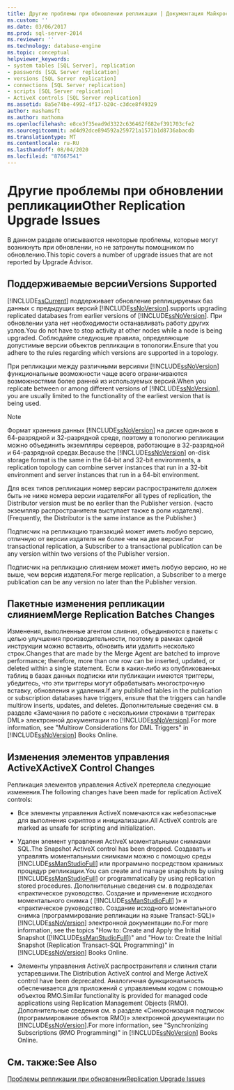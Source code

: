 ```yaml
---
title: Другие проблемы при обновлении репликации | Документация Майкрософт
ms.custom: ''
ms.date: 03/06/2017
ms.prod: sql-server-2014
ms.reviewer: ''
ms.technology: database-engine
ms.topic: conceptual
helpviewer_keywords:
- system tables [SQL Server], replication
- passwords [SQL Server replication]
- versions [SQL Server replication]
- connections [SQL Server replication]
- scripts [SQL Server replication]
- ActiveX controls [SQL Server replication]
ms.assetid: 8a5e74be-4992-4f17-b20c-c3dce8f49329
author: mashamsft
ms.author: mathoma
ms.openlocfilehash: e8ce3f35ead9d3322c636462f682ef391703cfe2
ms.sourcegitcommit: ad4d92dce894592a259721a1571b1d8736abacdb
ms.translationtype: MT
ms.contentlocale: ru-RU
ms.lasthandoff: 08/04/2020
ms.locfileid: "87667541"
---
```

# <a name="other-replication-upgrade-issues"></a><span data-ttu-id="0eb9c-102">Другие проблемы при обновлении репликации</span><span class="sxs-lookup"><span data-stu-id="0eb9c-102">Other Replication Upgrade Issues</span></span>
  <span data-ttu-id="0eb9c-103">В данном разделе описываются некоторые проблемы, которые могут возникнуть при обновлении, но не затронуты помощником по обновлению.</span><span class="sxs-lookup"><span data-stu-id="0eb9c-103">This topic covers a number of upgrade issues that are not reported by Upgrade Advisor.</span></span>  
  
## <a name="versions-supported"></a><span data-ttu-id="0eb9c-104">Поддерживаемые версии</span><span class="sxs-lookup"><span data-stu-id="0eb9c-104">Versions Supported</span></span>  
 [!INCLUDE[ssCurrent](../../includes/sscurrent-md.md)] <span data-ttu-id="0eb9c-105">поддерживает обновление реплицируемых баз данных с предыдущих версий [!INCLUDE[ssNoVersion](../../includes/ssnoversion-md.md)].</span><span class="sxs-lookup"><span data-stu-id="0eb9c-105">supports upgrading replicated databases from earlier versions of [!INCLUDE[ssNoVersion](../../includes/ssnoversion-md.md)].</span></span> <span data-ttu-id="0eb9c-106">При обновлении узла нет необходимости останавливать работу других узлов.</span><span class="sxs-lookup"><span data-stu-id="0eb9c-106">You do not have to stop activity at other nodes while a node is being upgraded.</span></span> <span data-ttu-id="0eb9c-107">Соблюдайте следующие правила, определяющие допустимые версии объектов репликации в топологии.</span><span class="sxs-lookup"><span data-stu-id="0eb9c-107">Ensure that you adhere to the rules regarding which versions are supported in a topology.</span></span>  
  
 <span data-ttu-id="0eb9c-108">При репликации между различными версиями [!INCLUDE[ssNoVersion](../../includes/ssnoversion-md.md)] функциональные возможности чаще всего ограничиваются возможностями более ранней из используемых версий.</span><span class="sxs-lookup"><span data-stu-id="0eb9c-108">When you replicate between or among different versions of [!INCLUDE[ssNoVersion](../../includes/ssnoversion-md.md)], you are usually limited to the functionality of the earliest version that is being used.</span></span>  
  
> [!NOTE]  
>  <span data-ttu-id="0eb9c-109">Формат хранения данных [!INCLUDE[ssNoVersion](../../includes/ssnoversion-md.md)] на диске одинаков в 64-разрядной и 32-разрядной среде, поэтому в топологию репликации можно объединить экземпляры серверов, работающие в 32-разрядной и 64-разрядной средах.</span><span class="sxs-lookup"><span data-stu-id="0eb9c-109">Because the [!INCLUDE[ssNoVersion](../../includes/ssnoversion-md.md)] on-disk storage format is the same in the 64-bit and 32-bit environments, a replication topology can combine server instances that run in a 32-bit environment and server instances that run in a 64-bit environment.</span></span>  
  
 <span data-ttu-id="0eb9c-110">Для всех типов репликации номер версии распространителя должен быть не ниже номера версии издателя</span><span class="sxs-lookup"><span data-stu-id="0eb9c-110">For all types of replication, the Distributor version must be no earlier than the Publisher version.</span></span> <span data-ttu-id="0eb9c-111">(часто экземпляр распространителя выступает также в роли издателя).</span><span class="sxs-lookup"><span data-stu-id="0eb9c-111">(Frequently, the Distributor is the same instance as the Publisher.)</span></span>  
  
 <span data-ttu-id="0eb9c-112">Подписчик на репликацию транзакций может иметь любую версию, отличную от версии издателя не более чем на две версии.</span><span class="sxs-lookup"><span data-stu-id="0eb9c-112">For transactional replication, a Subscriber to a transactional publication can be any version within two versions of the Publisher version.</span></span>  
  
 <span data-ttu-id="0eb9c-113">Подписчик на репликацию слиянием может иметь любую версию, но не выше, чем версия издателя.</span><span class="sxs-lookup"><span data-stu-id="0eb9c-113">For merge replication, a Subscriber to a merge publication can be any version no later than the Publisher version.</span></span>  
  
## <a name="merge-replication-batches-changes"></a><span data-ttu-id="0eb9c-114">Пакетные изменения репликации слиянием</span><span class="sxs-lookup"><span data-stu-id="0eb9c-114">Merge Replication Batches Changes</span></span>  
 <span data-ttu-id="0eb9c-115">Изменения, выполненные агентом слияния, объединяются в пакеты с целью улучшения производительности, поэтому в рамках одной инструкции можно вставить, обновить или удалить несколько строк.</span><span class="sxs-lookup"><span data-stu-id="0eb9c-115">Changes that are made by the Merge Agent are batched to improve performance; therefore, more than one row can be inserted, updated, or deleted within a single statement.</span></span> <span data-ttu-id="0eb9c-116">Если в каких-либо из опубликованных таблиц в базах данных подписки или публикации имеются триггеры, убедитесь, что эти триггеры могут обрабатывать многострочную вставку, обновления и удаления.</span><span class="sxs-lookup"><span data-stu-id="0eb9c-116">If any published tables in the publication or subscription databases have triggers, ensure that the triggers can handle multirow inserts, updates, and deletes.</span></span> <span data-ttu-id="0eb9c-117">Дополнительные сведения см. в разделе «Замечания по работе с несколькими строками в триггерах DML» электронной документации по [!INCLUDE[ssNoVersion](../../includes/ssnoversion-md.md)].</span><span class="sxs-lookup"><span data-stu-id="0eb9c-117">For more information, see "Multirow Considerations for DML Triggers" in [!INCLUDE[ssNoVersion](../../includes/ssnoversion-md.md)] Books Online.</span></span>  
  
## <a name="activex-control-changes"></a><span data-ttu-id="0eb9c-118">Изменения элементов управления ActiveX</span><span class="sxs-lookup"><span data-stu-id="0eb9c-118">ActiveX Control Changes</span></span>  
 <span data-ttu-id="0eb9c-119">Репликация элементов управления ActiveX претерпела следующие изменения.</span><span class="sxs-lookup"><span data-stu-id="0eb9c-119">The following changes have been made for replication ActiveX controls:</span></span>  
  
-   <span data-ttu-id="0eb9c-120">Все элементы управления ActiveX помечаются как небезопасные для выполнения скриптов и инициализации.</span><span class="sxs-lookup"><span data-stu-id="0eb9c-120">All ActiveX controls are marked as unsafe for scripting and initialization.</span></span>  
  
-   <span data-ttu-id="0eb9c-121">Удален элемент управления ActiveX моментальными снимками SQL.</span><span class="sxs-lookup"><span data-stu-id="0eb9c-121">The Snapshot ActiveX control has been dropped.</span></span> <span data-ttu-id="0eb9c-122">Создавать и управлять моментальными снимками можно с помощью среды [!INCLUDE[ssManStudioFull](../../includes/ssmanstudiofull-md.md)] или программно посредством хранимых процедур репликации.</span><span class="sxs-lookup"><span data-stu-id="0eb9c-122">You can create and manage snapshots by using [!INCLUDE[ssManStudioFull](../../includes/ssmanstudiofull-md.md)] or programmatically by using replication stored procedures.</span></span> <span data-ttu-id="0eb9c-123">Дополнительные сведения см. в подразделах «практическое руководство. Создание и применение исходного моментального снимка ( [!INCLUDE[ssManStudioFull](../../includes/ssmanstudiofull-md.md)] )» и «практическое руководство. Создание исходного моментального снимка (программирование репликации на языке Transact-SQL)» [!INCLUDE[ssNoVersion](../../includes/ssnoversion-md.md)] электронной документации по.</span><span class="sxs-lookup"><span data-stu-id="0eb9c-123">For more information, see the topics "How to: Create and Apply the Initial Snapshot ([!INCLUDE[ssManStudioFull](../../includes/ssmanstudiofull-md.md)])" and "How to: Create the Initial Snapshot (Replication Transact-SQL Programming)" in [!INCLUDE[ssNoVersion](../../includes/ssnoversion-md.md)] Books Online.</span></span>  
  
-   <span data-ttu-id="0eb9c-124">Элементы управления ActiveX распространителя и слияния стали устаревшими.</span><span class="sxs-lookup"><span data-stu-id="0eb9c-124">The Distribution ActiveX control and Merge ActiveX control have been deprecated.</span></span> <span data-ttu-id="0eb9c-125">Аналогичная функциональность обеспечивается для приложений с управляемым кодом с помощью объектов RMO.</span><span class="sxs-lookup"><span data-stu-id="0eb9c-125">Similar functionality is provided for managed code applications using Replication Management Objects (RMO).</span></span> <span data-ttu-id="0eb9c-126">Дополнительные сведения см. в разделе «Синхронизация подписок (программирование объектов RMO)» электронной документации по [!INCLUDE[ssNoVersion](../../includes/ssnoversion-md.md)].</span><span class="sxs-lookup"><span data-stu-id="0eb9c-126">For more information, see "Synchronizing Subscriptions (RMO Programming)" in [!INCLUDE[ssNoVersion](../../includes/ssnoversion-md.md)] Books Online.</span></span>  
  
## <a name="see-also"></a><span data-ttu-id="0eb9c-127">См. также:</span><span class="sxs-lookup"><span data-stu-id="0eb9c-127">See Also</span></span>  
 [<span data-ttu-id="0eb9c-128">Проблемы репликации при обновлении</span><span class="sxs-lookup"><span data-stu-id="0eb9c-128">Replication Upgrade Issues</span></span>](../../../2014/sql-server/install/replication-upgrade-issues.md)  
  
  
